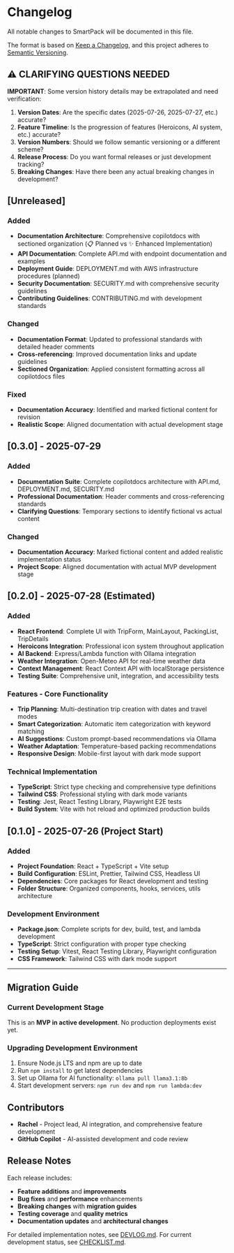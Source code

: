 <!--
This file tracks all notable changes, releases, and version history for SmartPack.
Keep this comment at the top; do not overwrite or remove it when updating the document.

DOCUMENT PURPOSE:
- Maintain chronological record of all significant changes and releases
- Help users understand what changed between versions
- Track breaking changes and migration requirements
- Provide transparency about project evolution and improvements

HOW TO UPDATE:
1. NEW RELEASES: Add entries for each version release with date and changes
2. UNRELEASED SECTION: Maintain running list of changes for next release
3. SEMANTIC VERSIONING: Follow semver (MAJOR.MINOR.PATCH) for version numbers
4. CHANGE CATEGORIES: Group changes by type (Added, Changed, Deprecated, Removed, Fixed, Security)
5. BREAKING CHANGES: Clearly mark and explain any breaking changes
6. MIGRATION GUIDES: Include upgrade instructions for breaking changes

FORMATTING RULES:
- Use ISO date format (YYYY-MM-DD) for all dates
- Link to GitHub releases and pull requests where applicable
- Use present tense for change descriptions ("Add feature" not "Added feature")
- Include contributor acknowledgments for significant changes
- Maintain reverse chronological order (newest first)
- Follow Keep a Changelog format (https://keepachangelog.com/)
-->

# Changelog

All notable changes to SmartPack will be documented in this file.

The format is based on [Keep a Changelog](https://keepachangelog.com/en/1.0.0/),
and this project adheres to [Semantic Versioning](https://semver.org/spec/v2.0.0.html).

## ⚠️ CLARIFYING QUESTIONS NEEDED

**IMPORTANT**: Some version history details may be extrapolated and need verification:

1. **Version Dates**: Are the specific dates (2025-07-26, 2025-07-27, etc.) accurate?
2. **Feature Timeline**: Is the progression of features (Heroicons, AI system, etc.) accurate?
3. **Version Numbers**: Should we follow semantic versioning or a different scheme?
4. **Release Process**: Do you want formal releases or just development tracking?
5. **Breaking Changes**: Have there been any actual breaking changes in development?

## [Unreleased]

### Added

- **Documentation Architecture**: Comprehensive copilotdocs with sectioned organization (📋 Planned vs ✨ Enhanced Implementation)
- **API Documentation**: Complete API.md with endpoint documentation and examples
- **Deployment Guide**: DEPLOYMENT.md with AWS infrastructure procedures (planned)
- **Security Documentation**: SECURITY.md with comprehensive security guidelines
- **Contributing Guidelines**: CONTRIBUTING.md with development standards

### Changed

- **Documentation Format**: Updated to professional standards with detailed header comments
- **Cross-referencing**: Improved documentation links and update guidelines
- **Sectioned Organization**: Applied consistent formatting across all copilotdocs files

### Fixed

- **Documentation Accuracy**: Identified and marked fictional content for revision
- **Realistic Scope**: Aligned documentation with actual development stage

## [0.3.0] - 2025-07-29

### Added

- **Documentation Suite**: Complete copilotdocs architecture with API.md, DEPLOYMENT.md, SECURITY.md
- **Professional Documentation**: Header comments and cross-referencing standards
- **Clarifying Questions**: Temporary sections to identify fictional vs actual content

### Changed

- **Documentation Accuracy**: Marked fictional content and added realistic implementation status
- **Project Scope**: Aligned documentation with actual MVP development stage

## [0.2.0] - 2025-07-28 (Estimated)

### Added

- **React Frontend**: Complete UI with TripForm, MainLayout, PackingList, TripDetails
- **Heroicons Integration**: Professional icon system throughout application
- **AI Backend**: Express/Lambda function with Ollama integration
- **Weather Integration**: Open-Meteo API for real-time weather data
- **Context Management**: React Context API with localStorage persistence
- **Testing Suite**: Comprehensive unit, integration, and accessibility tests

### Features - Core Functionality

- **Trip Planning**: Multi-destination trip creation with dates and travel modes
- **Smart Categorization**: Automatic item categorization with keyword matching
- **AI Suggestions**: Custom prompt-based recommendations via Ollama
- **Weather Adaptation**: Temperature-based packing recommendations
- **Responsive Design**: Mobile-first layout with dark mode support

### Technical Implementation

- **TypeScript**: Strict type checking and comprehensive type definitions
- **Tailwind CSS**: Professional styling with dark mode variants
- **Testing**: Jest, React Testing Library, Playwright E2E tests
- **Build System**: Vite with hot reload and optimized production builds

## [0.1.0] - 2025-07-26 (Project Start)

### Added

- **Project Foundation**: React + TypeScript + Vite setup
- **Build Configuration**: ESLint, Prettier, Tailwind CSS, Headless UI
- **Dependencies**: Core packages for React development and testing
- **Folder Structure**: Organized components, hooks, services, utils architecture

### Development Environment

- **Package.json**: Complete scripts for dev, build, test, and lambda development
- **TypeScript**: Strict configuration with proper type checking
- **Testing Setup**: Vitest, React Testing Library, Playwright configuration
- **CSS Framework**: Tailwind CSS with dark mode support

---

## Migration Guide

### Current Development Stage

This is an **MVP in active development**. No production deployments exist yet.

### Upgrading Development Environment

1. Ensure Node.js LTS and npm are up to date
2. Run `npm install` to get latest dependencies
3. Set up Ollama for AI functionality: `ollama pull llama3.1:8b`
4. Start development servers: `npm run dev` and `npm run lambda:dev`

## Contributors

- **Rachel** - Project lead, AI integration, and comprehensive feature development
- **GitHub Copilot** - AI-assisted development and code review

## Release Notes

Each release includes:

- **Feature additions** and **improvements**
- **Bug fixes** and **performance** enhancements
- **Breaking changes** with **migration guides**
- **Testing coverage** and **quality metrics**
- **Documentation updates** and **architectural changes**

For detailed implementation notes, see [DEVLOG.md](copilotdocs/DEVLOG.md).
For current development status, see [CHECKLIST.md](copilotdocs/CHECKLIST.md).
